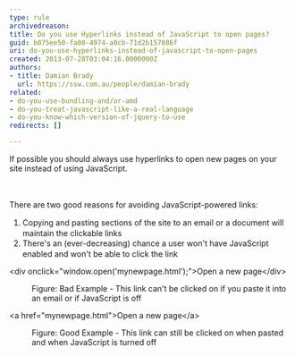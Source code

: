 ```yaml
---
type: rule
archivedreason: 
title: Do you use Hyperlinks instead of JavaScript to open pages?
guid: b075ee50-fa00-4974-a0cb-71d2b157886f
uri: do-you-use-hyperlinks-instead-of-javascript-to-open-pages
created: 2013-07-28T03:04:16.0000000Z
authors:
- title: Damian Brady
  url: https://ssw.com.au/people/damian-brady
related:
- do-you-use-bundling-and/or-amd
- do-you-treat-javascript-like-a-real-language
- do-you-know-which-version-of-jquery-to-use
redirects: []

---
```



If possible you should always use hyperlinks to open new pages on your site instead of using JavaScript.<br>
<br><excerpt class='endintro'></excerpt><br>
<p>​There are two good&#160;reasons for avoiding JavaScript-powered links&#58;</p><ol><li><span style="line-height&#58;20px;">Copying and pasting sections of the site to an email or a document&#160;will maintain the clickable links<br></span></li><li><span style="line-height&#58;20px;">There's an (ever-decreasing) chance a user won't have JavaScript enabled and won't be able to click the link</span></li></ol><div><p class="ssw15-rteElement-CodeArea">&lt;div&#160;onclick=&quot;window.open('mynewpage.html');&quot;&gt;Open&#160;a&#160;new&#160;page&lt;/div&gt;​
</p><dd class="ssw15-rteElement-FigureBad">Figure&#58; Bad Example - This link can't be clicked on if you paste it into an email​ or if JavaScript is off</dd></div><div><p class="ssw15-rteElement-CodeArea">&lt;a&#160;href=&quot;mynewpage.html&quot;&gt;Open&#160;a&#160;new&#160;page&lt;/a&gt;
</p></div><dd class="ssw15-rteElement-FigureGood">Figure&#58; Good Example - This link can still&#160;be clicked on when pasted and when JavaScript is turned off​</dd>


